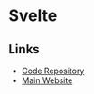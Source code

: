 # Svelte

<!--
https://github.com/chrsep/chrsep.dev
-->

## Links

- [Code Repository](https://github.com/sveltejs/svelte)
- [Main Website](https://svelte.dev/)

